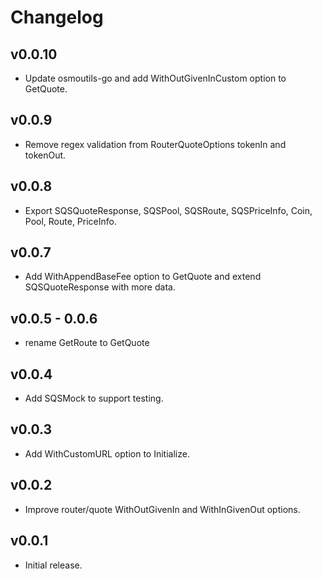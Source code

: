 <!--
Guiding Principles:

Changelogs are for humans, not machines.
There should be an entry for every single version.
The same types of changes should be grouped.
Versions and sections should be linkable.
The latest version comes first.
The release date of each version is displayed.
Mention whether you follow Semantic Versioning.

Usage:

Change log entries are to be added to the Unreleased section under the
appropriate stanza (see below). Each entry should ideally include a tag and
the Github issue reference in the following format:

* (<tag>) \#<issue-number> message

The issue numbers will later be link-ified during the release process so you do
not have to worry about including a link manually, but you can if you wish.

Types of changes (Stanzas):

"Features" for new features.
"Improvements" for changes in existing functionality.
"Deprecated" for soon-to-be removed features.
"Bug Fixes" for any bug fixes.
"Client Breaking" for breaking CLI commands and REST routes used by end-users.
"API Breaking" for breaking exported APIs used by developers building on SDK.
"State Machine Breaking" for any changes that result in a different AppState
given same genesisState and txList.
Ref: https://keepachangelog.com/en/1.0.0/
-->

# Changelog

## v0.0.10

- Update osmoutils-go and add WithOutGivenInCustom option to GetQuote.

## v0.0.9

- Remove regex validation from RouterQuoteOptions tokenIn and tokenOut.

## v0.0.8

- Export SQSQuoteResponse, SQSPool, SQSRoute, SQSPriceInfo, Coin, Pool, Route, PriceInfo.

## v0.0.7

- Add WithAppendBaseFee option to GetQuote and extend SQSQuoteResponse with more data.

##  v0.0.5 - 0.0.6

- rename GetRoute to GetQuote

## v0.0.4

- Add SQSMock to support testing.

## v0.0.3

- Add WithCustomURL option to Initialize.

## v0.0.2

- Improve router/quote WithOutGivenIn and WithInGivenOut options.

## v0.0.1

-  Initial release.
